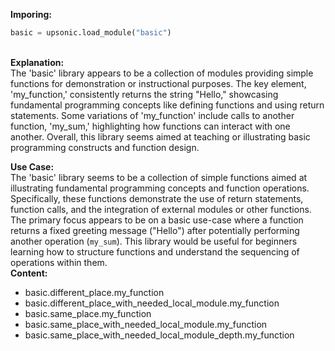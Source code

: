 <b class="custom_code_highlight_green">Imporing:</b><br>
```python
basic = upsonic.load_module("basic")
```
<br><b class="custom_code_highlight_green">Explanation:</b><br>The 'basic' library appears to be a collection of modules providing simple functions for demonstration or instructional purposes. The key element, 'my_function,' consistently returns the string "Hello," showcasing fundamental programming concepts like defining functions and using return statements. Some variations of 'my_function' include calls to another function, 'my_sum,' highlighting how functions can interact with one another. Overall, this library seems aimed at teaching or illustrating basic programming constructs and function design.

<b class="custom_code_highlight_green">Use Case:</b><br>The 'basic' library seems to be a collection of simple functions aimed at illustrating fundamental programming concepts and function operations. Specifically, these functions demonstrate the use of return statements, function calls, and the integration of external modules or other functions. The primary focus appears to be on a basic use-case where a function returns a fixed greeting message ("Hello") after potentially performing another operation (`my_sum`). This library would be useful for beginners learning how to structure functions and understand the sequencing of operations within them.
<br><b class="custom_code_highlight_green">Content:</b><br>
  - basic.different_place.my_function
  - basic.different_place_with_needed_local_module.my_function
  - basic.same_place.my_function
  - basic.same_place_with_needed_local_module.my_function
  - basic.same_place_with_needed_local_module_depth.my_function
